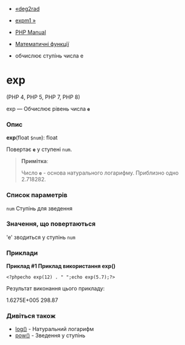 - [«deg2rad](function.deg2rad.md)
- [expm1 »](function.expm1.md)

- [PHP Manual](index.md)
- [Математичні функції](ref.math.md)
- обчислює ступінь числа e

# exp

(PHP 4, PHP 5, PHP 7, PHP 8)

exp — Обчислює рівень числа **`e`**

### Опис

**exp**(float `$num`): float

Повертає **`e`** у ступені `num`.

> **Примітка**:
>
> Число **`e`** - основа натурального логарифму. Приблизно одно
>2.718282.

### Список параметрів

`num`
Ступінь для зведення

### Значення, що повертаються

'e' зводиться у ступінь `num`

### Приклади

**Приклад #1 Приклад використання **exp()****

`<?phpecho exp(12) . "
";echo exp(5.7);?> `

Результат виконання цього прикладу:

1.6275E+005
298.87

### Дивіться також

- [log()](function.log.md) - Натуральний логарифм
- [pow()](function.pow.md) - Зведення у ступінь
